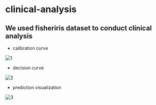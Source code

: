 # clinical-analysis
## We used fisheriris dataset to conduct clinical analysis

- calibration curve

![1](http://i2.tiimg.com/704769/f0327390cdc8526a.png)
- decision curve

![2](http://i2.tiimg.com/704769/c5fd54c505a7ff4a.png)
- prediction visualization

![3](http://i2.tiimg.com/704769/d49c5da01699f015.png)